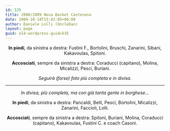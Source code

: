 ```yaml
---
id: 535
title: 2008/2009 Nova Basket Castenaso
date: 2009-10-18T15:43:05+00:00
author: Daniele Lolli (UncleDan)
layout: page
guid: old-wordpress-guid=535
---
```

<p style="text-align: center;">
  <p style="text-align: center;">
    <strong>In piedi</strong>, da sinistra a destra: Fustini F., Bortolini, Bruschi, Zanarini, Sibani, Kakavoulas, Spitoni.
  </p>
  
  <p style="text-align: center;">
    <strong>Accosciati</strong>, sempre da sinistra a destra: Coraducci (capitano), Molina, Micalizzi, Pesci, Buriani.
  </p>
  
  <p style="text-align: center;">
    <em>Seguirà (forse) foto più completa e in divisa.</em>
  </p>
  
  <hr />
  
  <p style="text-align: center;">
    <em> </em>
  </p>
  
  <p style="text-align: center;">
    <em>In divisa, più completa, ma con già tanta gente in borghese&#8230;</em>
  </p>
  
  <p style="text-align: center;">
    <strong>In piedi</strong>, da sinistra a destra: Pancaldi, Belli, Pesci, Bortolini, Micalizzi, Zanarini, Faccioli, Lolli.
  </p>
  
  <p style="text-align: center;">
    <strong>Accosciati</strong>, sempre da sinistra a destra: Spitoni, Buriani, Molina, Coraducci (capitano), Kakavoulas, Fustini C. e coach Casoni.
  </p>